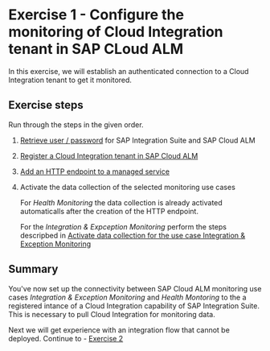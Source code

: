 # Exercise 1 - Configure the monitoring of Cloud Integration tenant in SAP CLoud ALM

In this exercise, we will establish an authenticated connection to a Cloud Integration tenant to get it monitored.

## Exercise steps

Run through the steps in the given order.

1. [Retrieve user / password](../ex0/ex02/) for SAP Integration Suite and SAP Cloud ALM
 
2. [Register a Cloud Integration tenant in SAP Cloud ALM](./ex11/)

3. [Add an HTTP endpoint to a managed service](./ex12/)
    
4. Activate the data collection of the selected monitoring use cases

   For *Health Monitoring* the data collection is already activated automaticalls after the creation of the HTTP endpoint.
   
   For the *Integration & Expception Monitoring* perform the steps descripbed in [Activate data collection for the use case Integration & Exception Monitoring](./ex13/)

## Summary

You've now set up the connectivity between SAP Cloud ALM monitoring use cases *Integration & Exception Monitoring* and *Health Montoring* to the a registered intance of a Cloud Integration capability of SAP Integration Suite. This is necessary to pull Cloud Integration for monitoring data.

Next we will get experience with an integration flow that cannot be deployed. Continue to - [Exercise 2](../ex2/README.md)

<!--
Provide the exercise content here directly in README.md using [markdown](https://guides.github.com/features/mastering-markdown/) and linking to the specific exercise pages, below is an example.

- [Getting Started](exercises/ex0/)
- [Exercise 1 - First Exercise Description](exercises/ex1/)
    - [Exercise 1.1 - Exercise 1 Sub Exercise 1 Description](exercises/ex1#exercise-11-sub-exercise-1-description)
-->
